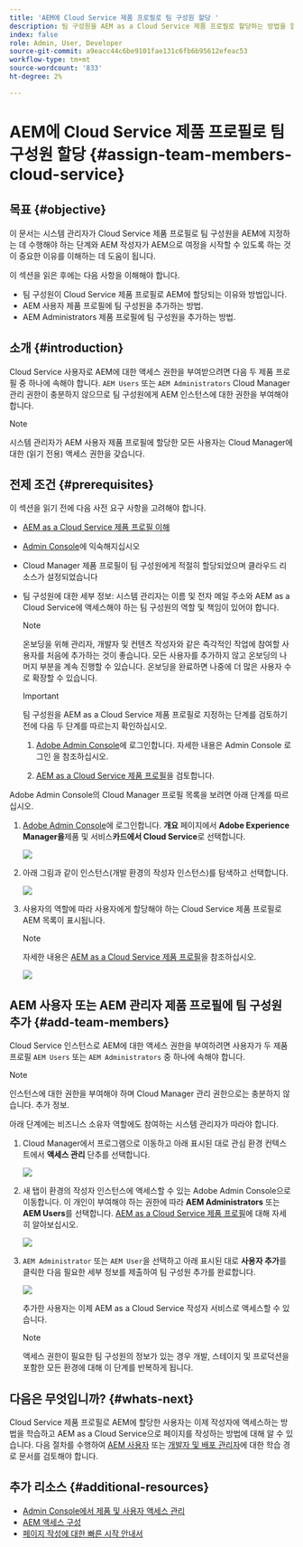 ```yaml
---
title: 'AEM에 Cloud Service 제품 프로필로 팀 구성원 할당 '
description: 팀 구성원을 AEM as a Cloud Service 제품 프로필로 할당하는 방법을 알려면 이 페이지를 따르십시오
index: false
role: Admin, User, Developer
source-git-commit: a9eacc44c6be9101fae131c6fb6b95612efeac53
workflow-type: tm+mt
source-wordcount: '833'
ht-degree: 2%

---
```



# AEM에 Cloud Service 제품 프로필로 팀 구성원 할당 {#assign-team-members-cloud-service}

## 목표 {#objective}

이 문서는 시스템 관리자가 Cloud Service 제품 프로필로 팀 구성원을 AEM에 지정하는 데 수행해야 하는 단계와 AEM 작성자가 AEM으로 여정을 시작할 수 있도록 하는 것이 중요한 이유를 이해하는 데 도움이 됩니다.

이 섹션을 읽은 후에는 다음 사항을 이해해야 합니다.

* 팀 구성원이 Cloud Service 제품 프로필로 AEM에 할당되는 이유와 방법입니다.
* AEM 사용자 제품 프로필에 팀 구성원을 추가하는 방법.
* AEM Administrators 제품 프로필에 팀 구성원을 추가하는 방법.


## 소개 {#introduction}

Cloud Service 사용자로 AEM에 대한 액세스 권한을 부여받으려면 다음 두 제품 프로필 중 하나에 속해야 합니다.  `AEM Users` 또는 `AEM Administrators` Cloud Manager 관리 권한이 충분하지 않으므로 팀 구성원에게 AEM 인스턴스에 대한 권한을 부여해야 합니다.

>[!NOTE]
>시스템 관리자가 AEM 사용자 제품 프로필에 할당한 모든 사용자는 Cloud Manager에 대한 (읽기 전용) 액세스 권한을 갖습니다.

## 전제 조건 {#prerequisites}

이 섹션을 읽기 전에 다음 사전 요구 사항을 고려해야 합니다.

* [AEM as a Cloud Service 제품 프로필 이해](https://experienceleague.adobe.com/docs/experience-manager-cloud-service/onboarding/onboarding-concepts/aem-cs-team-product-profiles.html?lang=en#aem-product-profiles)
* [Admin Console](https://experienceleague.adobe.com/docs/experience-manager-cloud-service/onboarding/onboarding-concepts/admin-console.html?lang=en)에 익숙해지십시오
* Cloud Manager 제품 프로필이 팀 구성원에게 적절히 할당되었으며 클라우드 리소스가 설정되었습니다
* 팀 구성원에 대한 세부 정보: 시스템 관리자는 이름 및 전자 메일 주소와 AEM as a Cloud Service에 액세스해야 하는 팀 구성원의 역할 및 책임이 있어야 합니다.

   >[!NOTE]
   >온보딩을 위해 관리자, 개발자 및 컨텐츠 작성자와 같은 즉각적인 작업에 참여할 사용자를 처음에 추가하는 것이 좋습니다. 모든 사용자를 추가하지 않고 온보딩의 나머지 부분을 계속 진행할 수 있습니다. 온보딩을 완료하면 나중에 더 많은 사용자 수로 확장할 수 있습니다.


   >[!IMPORTANT]
   >팀 구성원을 AEM as a Cloud Service 제품 프로필로 지정하는 단계를 검토하기 전에 다음 두 단계를 따르는지 확인하십시오.
   >
   >1. [Adobe Admin Console](https://experienceleague.adobe.com/docs/experience-manager-cloud-service/onboarding/onboarding-concepts/admin-console.html?lang=en)에 로그인합니다. 자세한 내용은 Admin Console 로그인 을 참조하십시오.
   >
   >1. [AEM as a Cloud Service 제품 프로필](https://experienceleague.adobe.com/docs/experience-manager-cloud-service/onboarding/onboarding-concepts/aem-cs-team-product-profiles.html?lang=en#aem-product-profiles)을 검토합니다.


Adobe Admin Console의 Cloud Manager 프로필 목록을 보려면 아래 단계를 따르십시오.

1. [Adobe Admin Console](https://adminconsole.adobe.com/)에 로그인합니다. **개요** 페이지에서 **Adobe Experience Manager을**&#x200B;제품 및 서비스&#x200B;**카드에서 Cloud Service**&#x200B;로 선택합니다.

   ![](/help/journey-onboarding/assets/assign-team1.png)

1. 아래 그림과 같이 인스턴스(개발 환경의 작성자 인스턴스)를 탐색하고 선택합니다.

   ![](/help/journey-onboarding/assets/cloud-profiles-1.png)


1. 사용자의 역할에 따라 사용자에게 할당해야 하는 Cloud Service 제품 프로필로 AEM 목록이 표시됩니다.

   >[!NOTE]
   >자세한 내용은 [AEM as a Cloud Service 제품 프로필](https://experienceleague.adobe.com/docs/experience-manager-cloud-service/onboarding/onboarding-concepts/aem-cs-team-product-profiles.html?lang=en#aem-product-profiles)을 참조하십시오.

   ![](/help/journey-onboarding/assets/cloud-profiles-2.png)


## AEM 사용자 또는 AEM 관리자 제품 프로필에 팀 구성원 추가 {#add-team-members}

Cloud Service 인스턴스로 AEM에 대한 액세스 권한을 부여하려면 사용자가 두 제품 프로필 `AEM Users` 또는 `AEM Administrators` 중 하나에 속해야 합니다.

>[!NOTE]
>인스턴스에 대한 권한을 부여해야 하며 Cloud Manager 관리 권한으로는 충분하지 않습니다. 추가 정보.

아래 단계에는 비즈니스 소유자 역할에도 참여하는 시스템 관리자가 따라야 합니다.

1. Cloud Manager에서 프로그램으로 이동하고 아래 표시된 대로 관심 환경 컨텍스트에서 **액세스 관리** 단추를 선택합니다.

   ![](/help/journey-onboarding/assets/add-team1.png)

1. 새 탭이 환경의 작성자 인스턴스에 액세스할 수 있는 Adobe Admin Console으로 이동합니다. 이 개인이 부여해야 하는 권한에 따라 **AEM Administrators** 또는 **AEM Users**&#x200B;를 선택합니다. [AEM as a Cloud Service 제품 프로필](https://experienceleague.adobe.com/docs/experience-manager-cloud-service/onboarding/onboarding-concepts/aem-cs-team-product-profiles.html?lang=en#aem-product-profiles)에 대해 자세히 알아보십시오.

   ![](/help/journey-onboarding/assets/add-team2.png)

1. `AEM Administrator` 또는 `AEM User`을 선택하고 아래 표시된 대로 **사용자 추가**&#x200B;를 클릭한 다음 필요한 세부 정보를 제출하여 팀 구성원 추가를 완료합니다.

   ![](/help/journey-onboarding/assets/add-team3.png)

   추가한 사용자는 이제 AEM as a Cloud Service 작성자 서비스로 액세스할 수 있습니다.

   >[!NOTE]
   >액세스 권한이 필요한 팀 구성원의 정보가 있는 경우 개발, 스테이지 및 프로덕션을 포함한 모든 환경에 대해 이 단계를 반복하게 됩니다.


## 다음은 무엇입니까? {#whats-next}

Cloud Service 제품 프로필로 AEM에 할당한 사용자는 이제 작성자에 액세스하는 방법을 학습하고 AEM as a Cloud Service으로 페이지를 작성하는 방법에 대해 알 수 있습니다. 다음 절차를 수행하여 [AEM 사용자](/help/journey-onboarding/sysadmin/learning-path-aem-users.md) 또는 [개발자 및 배포 관리자](/help/journey-onboarding/sysadmin/learning-path-developers-deploymentmanagers.md)에 대한 학습 경로 문서를 검토해야 합니다.

## 추가 리소스 {#additional-resources}

* [Admin Console에서 제품 및 사용자 액세스 관리](https://experienceleague.adobe.com/docs/experience-manager-cloud-service/security/ims-support.html?lang=en#managing-products-and-user-access-in-admin-console)
* [AEM 액세스 구성](https://experienceleague.adobe.com/docs/experience-manager-learn/cloud-service/accessing/walk-through.html?lang=en)
* [페이지 작성에 대한 빠른 시작 안내서](https://experienceleague.adobe.com/docs/experience-manager-cloud-service/sites/authoring/getting-started/quick-start.html?lang=en)